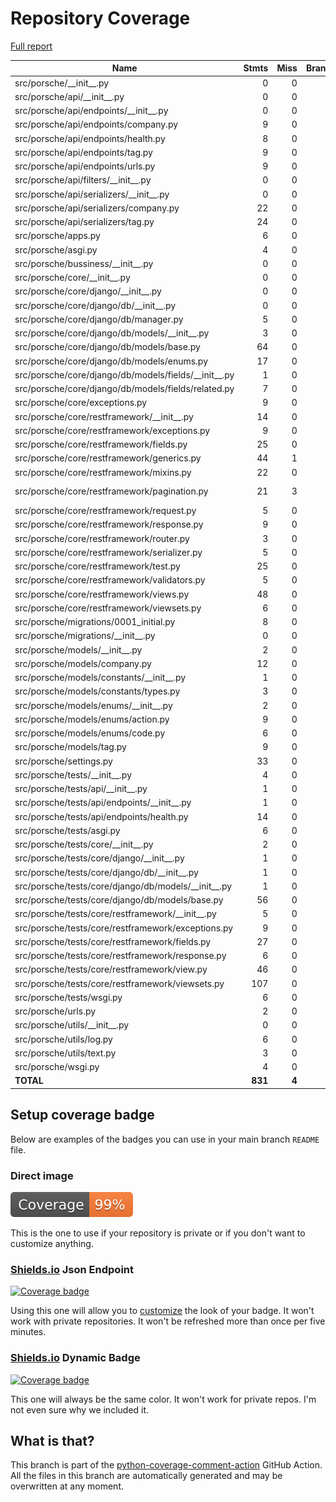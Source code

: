 # Repository Coverage

[Full report](https://htmlpreview.github.io/?https://github.com/noHairMan/nhm-django-infra/blob/python-coverage-comment-action-data/htmlcov/index.html)

| Name                                                     |    Stmts |     Miss |   Branch |   BrPart |   Cover |   Missing |
|--------------------------------------------------------- | -------: | -------: | -------: | -------: | ------: | --------: |
| src/porsche/\_\_init\_\_.py                              |        0 |        0 |        0 |        0 |    100% |           |
| src/porsche/api/\_\_init\_\_.py                          |        0 |        0 |        0 |        0 |    100% |           |
| src/porsche/api/endpoints/\_\_init\_\_.py                |        0 |        0 |        0 |        0 |    100% |           |
| src/porsche/api/endpoints/company.py                     |        9 |        0 |        0 |        0 |    100% |           |
| src/porsche/api/endpoints/health.py                      |        8 |        0 |        0 |        0 |    100% |           |
| src/porsche/api/endpoints/tag.py                         |        9 |        0 |        0 |        0 |    100% |           |
| src/porsche/api/endpoints/urls.py                        |        9 |        0 |        0 |        0 |    100% |           |
| src/porsche/api/filters/\_\_init\_\_.py                  |        0 |        0 |        0 |        0 |    100% |           |
| src/porsche/api/serializers/\_\_init\_\_.py              |        0 |        0 |        0 |        0 |    100% |           |
| src/porsche/api/serializers/company.py                   |       22 |        0 |        0 |        0 |    100% |           |
| src/porsche/api/serializers/tag.py                       |       24 |        0 |        0 |        0 |    100% |           |
| src/porsche/apps.py                                      |        6 |        0 |        0 |        0 |    100% |           |
| src/porsche/asgi.py                                      |        4 |        0 |        0 |        0 |    100% |           |
| src/porsche/bussiness/\_\_init\_\_.py                    |        0 |        0 |        0 |        0 |    100% |           |
| src/porsche/core/\_\_init\_\_.py                         |        0 |        0 |        0 |        0 |    100% |           |
| src/porsche/core/django/\_\_init\_\_.py                  |        0 |        0 |        0 |        0 |    100% |           |
| src/porsche/core/django/db/\_\_init\_\_.py               |        0 |        0 |        0 |        0 |    100% |           |
| src/porsche/core/django/db/manager.py                    |        5 |        0 |        0 |        0 |    100% |           |
| src/porsche/core/django/db/models/\_\_init\_\_.py        |        3 |        0 |        0 |        0 |    100% |           |
| src/porsche/core/django/db/models/base.py                |       64 |        0 |       16 |        0 |    100% |           |
| src/porsche/core/django/db/models/enums.py               |       17 |        0 |        0 |        0 |    100% |           |
| src/porsche/core/django/db/models/fields/\_\_init\_\_.py |        1 |        0 |        0 |        0 |    100% |           |
| src/porsche/core/django/db/models/fields/related.py      |        7 |        0 |        0 |        0 |    100% |           |
| src/porsche/core/exceptions.py                           |        9 |        0 |        2 |        0 |    100% |           |
| src/porsche/core/restframework/\_\_init\_\_.py           |       14 |        0 |        0 |        0 |    100% |           |
| src/porsche/core/restframework/exceptions.py             |        9 |        0 |        0 |        0 |    100% |           |
| src/porsche/core/restframework/fields.py                 |       25 |        0 |        2 |        0 |    100% |           |
| src/porsche/core/restframework/generics.py               |       44 |        1 |       16 |        1 |     97% |        54 |
| src/porsche/core/restframework/mixins.py                 |       22 |        0 |        0 |        0 |    100% |           |
| src/porsche/core/restframework/pagination.py             |       21 |        3 |        0 |        0 |     86% | 16, 37-38 |
| src/porsche/core/restframework/request.py                |        5 |        0 |        0 |        0 |    100% |           |
| src/porsche/core/restframework/response.py               |        9 |        0 |        0 |        0 |    100% |           |
| src/porsche/core/restframework/router.py                 |        3 |        0 |        0 |        0 |    100% |           |
| src/porsche/core/restframework/serializer.py             |        5 |        0 |        0 |        0 |    100% |           |
| src/porsche/core/restframework/test.py                   |       25 |        0 |        0 |        0 |    100% |           |
| src/porsche/core/restframework/validators.py             |        5 |        0 |        0 |        0 |    100% |           |
| src/porsche/core/restframework/views.py                  |       48 |        0 |       22 |        0 |    100% |           |
| src/porsche/core/restframework/viewsets.py               |        6 |        0 |        0 |        0 |    100% |           |
| src/porsche/migrations/0001\_initial.py                  |        8 |        0 |        0 |        0 |    100% |           |
| src/porsche/migrations/\_\_init\_\_.py                   |        0 |        0 |        0 |        0 |    100% |           |
| src/porsche/models/\_\_init\_\_.py                       |        2 |        0 |        0 |        0 |    100% |           |
| src/porsche/models/company.py                            |       12 |        0 |        0 |        0 |    100% |           |
| src/porsche/models/constants/\_\_init\_\_.py             |        1 |        0 |        0 |        0 |    100% |           |
| src/porsche/models/constants/types.py                    |        3 |        0 |        0 |        0 |    100% |           |
| src/porsche/models/enums/\_\_init\_\_.py                 |        2 |        0 |        0 |        0 |    100% |           |
| src/porsche/models/enums/action.py                       |        9 |        0 |        0 |        0 |    100% |           |
| src/porsche/models/enums/code.py                         |        6 |        0 |        0 |        0 |    100% |           |
| src/porsche/models/tag.py                                |        9 |        0 |        0 |        0 |    100% |           |
| src/porsche/settings.py                                  |       33 |        0 |        0 |        0 |    100% |           |
| src/porsche/tests/\_\_init\_\_.py                        |        4 |        0 |        0 |        0 |    100% |           |
| src/porsche/tests/api/\_\_init\_\_.py                    |        1 |        0 |        0 |        0 |    100% |           |
| src/porsche/tests/api/endpoints/\_\_init\_\_.py          |        1 |        0 |        0 |        0 |    100% |           |
| src/porsche/tests/api/endpoints/health.py                |       14 |        0 |        0 |        0 |    100% |           |
| src/porsche/tests/asgi.py                                |        6 |        0 |        0 |        0 |    100% |           |
| src/porsche/tests/core/\_\_init\_\_.py                   |        2 |        0 |        0 |        0 |    100% |           |
| src/porsche/tests/core/django/\_\_init\_\_.py            |        1 |        0 |        0 |        0 |    100% |           |
| src/porsche/tests/core/django/db/\_\_init\_\_.py         |        1 |        0 |        0 |        0 |    100% |           |
| src/porsche/tests/core/django/db/models/\_\_init\_\_.py  |        1 |        0 |        0 |        0 |    100% |           |
| src/porsche/tests/core/django/db/models/base.py          |       56 |        0 |        2 |        0 |    100% |           |
| src/porsche/tests/core/restframework/\_\_init\_\_.py     |        5 |        0 |        0 |        0 |    100% |           |
| src/porsche/tests/core/restframework/exceptions.py       |        9 |        0 |        0 |        0 |    100% |           |
| src/porsche/tests/core/restframework/fields.py           |       27 |        0 |        0 |        0 |    100% |           |
| src/porsche/tests/core/restframework/response.py         |        6 |        0 |        0 |        0 |    100% |           |
| src/porsche/tests/core/restframework/view.py             |       46 |        0 |        0 |        0 |    100% |           |
| src/porsche/tests/core/restframework/viewsets.py         |      107 |        0 |        0 |        0 |    100% |           |
| src/porsche/tests/wsgi.py                                |        6 |        0 |        0 |        0 |    100% |           |
| src/porsche/urls.py                                      |        2 |        0 |        0 |        0 |    100% |           |
| src/porsche/utils/\_\_init\_\_.py                        |        0 |        0 |        0 |        0 |    100% |           |
| src/porsche/utils/log.py                                 |        6 |        0 |        0 |        0 |    100% |           |
| src/porsche/utils/text.py                                |        3 |        0 |        0 |        0 |    100% |           |
| src/porsche/wsgi.py                                      |        4 |        0 |        0 |        0 |    100% |           |
|                                                **TOTAL** |  **831** |    **4** |   **60** |    **1** | **99%** |           |


## Setup coverage badge

Below are examples of the badges you can use in your main branch `README` file.

### Direct image

[![Coverage badge](https://raw.githubusercontent.com/noHairMan/nhm-django-infra/python-coverage-comment-action-data/badge.svg)](https://htmlpreview.github.io/?https://github.com/noHairMan/nhm-django-infra/blob/python-coverage-comment-action-data/htmlcov/index.html)

This is the one to use if your repository is private or if you don't want to customize anything.

### [Shields.io](https://shields.io) Json Endpoint

[![Coverage badge](https://img.shields.io/endpoint?url=https://raw.githubusercontent.com/noHairMan/nhm-django-infra/python-coverage-comment-action-data/endpoint.json)](https://htmlpreview.github.io/?https://github.com/noHairMan/nhm-django-infra/blob/python-coverage-comment-action-data/htmlcov/index.html)

Using this one will allow you to [customize](https://shields.io/endpoint) the look of your badge.
It won't work with private repositories. It won't be refreshed more than once per five minutes.

### [Shields.io](https://shields.io) Dynamic Badge

[![Coverage badge](https://img.shields.io/badge/dynamic/json?color=brightgreen&label=coverage&query=%24.message&url=https%3A%2F%2Fraw.githubusercontent.com%2FnoHairMan%2Fnhm-django-infra%2Fpython-coverage-comment-action-data%2Fendpoint.json)](https://htmlpreview.github.io/?https://github.com/noHairMan/nhm-django-infra/blob/python-coverage-comment-action-data/htmlcov/index.html)

This one will always be the same color. It won't work for private repos. I'm not even sure why we included it.

## What is that?

This branch is part of the
[python-coverage-comment-action](https://github.com/marketplace/actions/python-coverage-comment)
GitHub Action. All the files in this branch are automatically generated and may be
overwritten at any moment.